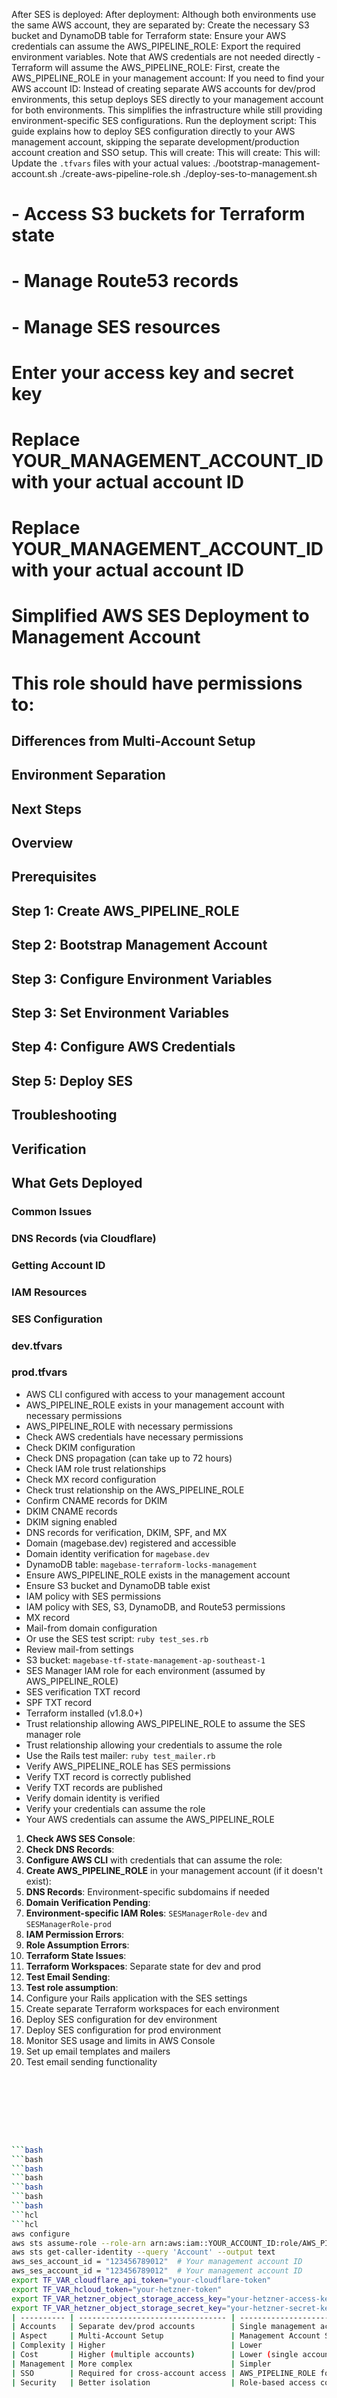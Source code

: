    After SES is deployed:
   After deployment:
   Although both environments use the same AWS account, they are separated by:
   Create the necessary S3 bucket and DynamoDB table for Terraform state:
   Ensure your AWS credentials can assume the AWS_PIPELINE_ROLE:
   Export the required environment variables. Note that AWS credentials are not needed directly - Terraform will assume the AWS_PIPELINE_ROLE:
   First, create the AWS_PIPELINE_ROLE in your management account:
   If you need to find your AWS account ID:
   Instead of creating separate AWS accounts for dev/prod environments, this setup deploys SES directly to your management account for both environments. This simplifies the infrastructure while still providing environment-specific SES configurations.
   Run the deployment script:
   This guide explains how to deploy SES configuration directly to your AWS management account, skipping the separate development/production account creation and SSO setup.
   This will create:
   This will create:
   This will:
   Update the `.tfvars` files with your actual values:
  ./bootstrap-management-account.sh
  ./create-aws-pipeline-role.sh
  ./deploy-ses-to-management.sh
# - Access S3 buckets for Terraform state
# - Manage Route53 records
# - Manage SES resources
# Enter your access key and secret key
# Replace YOUR_MANAGEMENT_ACCOUNT_ID with your actual account ID
# Replace YOUR_MANAGEMENT_ACCOUNT_ID with your actual account ID
# Simplified AWS SES Deployment to Management Account
# This role should have permissions to:
## Differences from Multi-Account Setup
## Environment Separation
## Next Steps
## Overview
## Prerequisites
## Step 1: Create AWS_PIPELINE_ROLE
## Step 2: Bootstrap Management Account
## Step 3: Configure Environment Variables
## Step 3: Set Environment Variables
## Step 4: Configure AWS Credentials
## Step 5: Deploy SES
## Troubleshooting
## Verification
## What Gets Deployed
### Common Issues
### DNS Records (via Cloudflare)
### Getting Account ID
### IAM Resources
### SES Configuration
### dev.tfvars
### prod.tfvars
- AWS CLI configured with access to your management account
- AWS_PIPELINE_ROLE exists in your management account with necessary permissions
- AWS_PIPELINE_ROLE with necessary permissions
- Check AWS credentials have necessary permissions
- Check DKIM configuration
- Check DNS propagation (can take up to 72 hours)
- Check IAM role trust relationships
- Check MX record configuration
- Check trust relationship on the AWS_PIPELINE_ROLE
- Confirm CNAME records for DKIM
- DKIM CNAME records
- DKIM signing enabled
- DNS records for verification, DKIM, SPF, and MX
- Domain (magebase.dev) registered and accessible
- Domain identity verification for `magebase.dev`
- DynamoDB table: `magebase-terraform-locks-management`
- Ensure AWS_PIPELINE_ROLE exists in the management account
- Ensure S3 bucket and DynamoDB table exist
- IAM policy with SES permissions
- IAM policy with SES, S3, DynamoDB, and Route53 permissions
- MX record
- Mail-from domain configuration
- Or use the SES test script: `ruby test_ses.rb`
- Review mail-from settings
- S3 bucket: `magebase-tf-state-management-ap-southeast-1`
- SES Manager IAM role for each environment (assumed by AWS_PIPELINE_ROLE)
- SES verification TXT record
- SPF TXT record
- Terraform installed (v1.8.0+)
- Trust relationship allowing AWS_PIPELINE_ROLE to assume the SES manager role
- Trust relationship allowing your credentials to assume the role
- Use the Rails test mailer: `ruby test_mailer.rb`
- Verify AWS_PIPELINE_ROLE has SES permissions
- Verify TXT record is correctly published
- Verify TXT records are published
- Verify domain identity is verified
- Verify your credentials can assume the role
- Your AWS credentials can assume the AWS_PIPELINE_ROLE
1. **Check AWS SES Console**:
1. **Check DNS Records**:
1. **Configure AWS CLI** with credentials that can assume the role:
1. **Create AWS_PIPELINE_ROLE** in your management account (if it doesn't exist):
1. **DNS Records**: Environment-specific subdomains if needed
1. **Domain Verification Pending**:
1. **Environment-specific IAM Roles**: `SESManagerRole-dev` and `SESManagerRole-prod`
1. **IAM Permission Errors**:
1. **Role Assumption Errors**:
1. **Terraform State Issues**:
1. **Terraform Workspaces**: Separate state for dev and prod
1. **Test Email Sending**:
1. **Test role assumption**:
1. Configure your Rails application with the SES settings
1. Create separate Terraform workspaces for each environment
1. Deploy SES configuration for dev environment
1. Deploy SES configuration for prod environment
1. Monitor SES usage and limits in AWS Console
1. Set up email templates and mailers
1. Test email sending functionality
```
```
```
```
```
```
```
```
```
```
```
```
```
```
`````
`````
````bash
```bash
```bash
```bash
```bash
```bash
```bash
```bash
```hcl
```hcl
aws configure
aws sts assume-role --role-arn arn:aws:iam::YOUR_ACCOUNT_ID:role/AWS_PIPELINE_ROLE --role-session-name test
aws sts get-caller-identity --query 'Account' --output text
aws_ses_account_id = "123456789012"  # Your management account ID
aws_ses_account_id = "123456789012"  # Your management account ID
export TF_VAR_cloudflare_api_token="your-cloudflare-token"
export TF_VAR_hcloud_token="your-hetzner-token"
export TF_VAR_hetzner_object_storage_access_key="your-hetzner-access-key"
export TF_VAR_hetzner_object_storage_secret_key="your-hetzner-secret-key"
| ---------- | --------------------------------- | ---------------------------- |
| Accounts   | Separate dev/prod accounts        | Single management account    |
| Aspect     | Multi-Account Setup               | Management Account Setup     |
| Complexity | Higher                            | Lower                        |
| Cost       | Higher (multiple accounts)        | Lower (single account)       |
| Management | More complex                      | Simpler                      |
| SSO        | Required for cross-account access | AWS_PIPELINE_ROLE for access |
| Security   | Better isolation                  | Role-based access control    |
